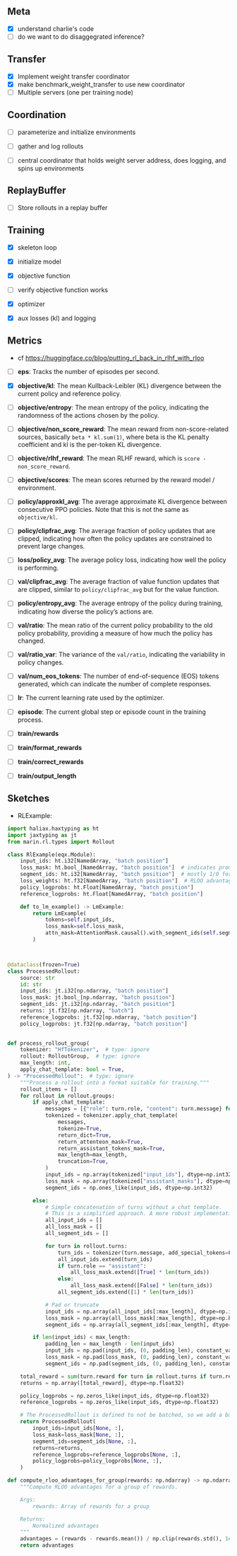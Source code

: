 ## Meta

- [x] understand charlie's code
- [ ] do we want to do disaggegrated inference?

## Transfer
- [x] Implement weight transfer coordinator
- [x] make benchmark_weight_transfer to use new coordinator
- [ ] Multiple servers (one per training node)

## Coordination
- [ ] parameterize and initialize environments
- [ ] gather and log rollouts
- [ ] central coordinator that holds weight server address, does logging, and spins up environments



## ReplayBuffer

- [ ] Store rollouts in a replay buffer



## Training
- [x] skeleton loop
- [x] initialize model
- [x] objective function
- [ ] verify objective function works
- [x] optimizer
- [x] aux losses (kl) and logging


## Metrics
- cf https://huggingface.co/blog/putting_rl_back_in_rlhf_with_rloo
- [ ] **eps**: Tracks the number of episodes per second.
- [x] **objective/kl**: The mean Kullback-Leibler (KL) divergence between the current policy and reference policy.
- [ ] **objective/entropy**: The mean entropy of the policy, indicating the randomness of the actions chosen by the policy.
- [ ] **objective/non_score_reward**: The mean reward from non-score-related sources, basically `beta * kl.sum(1)`, where beta is the KL penalty coefficient and kl is the per-token KL divergence.
- [ ] **objective/rlhf_reward**: The mean RLHF reward, which is `score - non_score_reward`.
- [ ] **objective/scores**: The mean scores returned by the reward model / environment.
- [ ] **policy/approxkl_avg**: The average approximate KL divergence between consecutive PPO policies. Note that this is not the same as `objective/kl`.
- [ ] **policy/clipfrac_avg**: The average fraction of policy updates that are clipped, indicating how often the policy updates are constrained to prevent large changes.
- [ ] **loss/policy_avg**: The average policy loss, indicating how well the policy is performing.
- [ ] **val/clipfrac_avg**: The average fraction of value function updates that are clipped, similar to `policy/clipfrac_avg` but for the value function.
- [ ] **policy/entropy_avg**: The average entropy of the policy during training, indicating how diverse the policy’s actions are.
- [ ] **val/ratio**: The mean ratio of the current policy probability to the old policy probability, providing a measure of how much the policy has changed.
- [ ] **val/ratio_var**: The variance of the `val/ratio`, indicating the variability in policy changes.
- [ ] **val/num_eos_tokens**: The number of end-of-sequence (EOS) tokens generated, which can indicate the number of complete responses.
- [ ] **lr**: The current learning rate used by the optimizer.
- [ ] **episode**: The current global step or episode count in the training process.
- [ ] **train/rewards**
- [ ] **train/format_rewards**
- [ ] **train/correct_rewards**
- [ ] **train/output_length**



## Sketches
- RLExample:

```python
import haliax.haxtyping as ht
import jaxtyping as jt
from marin.rl.types import Rollout

class RlExample(eqx.Module):
    input_ids: ht.i32[NamedArray, "batch position"]
    loss_mask: ht.bool_[NamedArray, "batch position"]  # indicates prompt vs not prompt
    segment_ids: ht.i32[NamedArray, "batch position"]  # mostly 1/0 for padding
    loss_weights: ht.f32[NamedArray, "batch position"]  # RLOO advantages or similar
    policy_logprobs: ht.Float[NamedArray, "batch position"]
    reference_logprobs: ht.Float[NamedArray, "batch position"]

    def to_lm_example() -> LmExample:
        return LmExample(
            tokens=self.input_ids,
            loss_mask=self.loss_mask,
            attn_mask=AttentionMask.causal().with_segment_ids(self.segment_ids),
        )



@dataclass(frozen=True)
class ProcessedRollout:
    source: str
    id: str
    input_ids: jt.i32[np.ndarray, "batch position"]
    loss_mask: jt.bool_[np.ndarray, "batch position"]
    segment_ids: jt.i32[np.ndarray, "batch position"]
    returns: jt.f32[np.ndarray, "batch"]
    reference_logprobs: jt.f32[np.ndarray, "batch position"]
    policy_logprobs: jt.f32[np.ndarray, "batch position"]
    

def process_rollout_group(
    tokenizer: "HfTokenizer",  # type: ignore
    rollout: RolloutGroup,  # type: ignore
    max_length: int,
    apply_chat_template: bool = True,
) -> "ProcessedRollout":  # type: ignore
    """Process a rollout into a format suitable for training."""
    rollout_items = []
    for rollout in rollout.groups:
        if apply_chat_template:
            messages = [{"role": turn.role, "content": turn.message} for turn in rollout.turns]
            tokenized = tokenizer.apply_chat_template(
                messages,
                tokenize=True,
                return_dict=True,
                return_attenteon_mask=True,
                return_assistant_tokens_mask=True,
                max_length=max_length,
                truncation=True,
            )
            input_ids = np.array(tokenized["input_ids"], dtype=np.int32)
            loss_mask = np.array(tokenized["assistant_masks"], dtype=np.bool_)
            segment_ids = np.ones_like(input_ids, dtype=np.int32)

        else:
            # Simple concatenation of turns without a chat template.
            # This is a simplified approach. A more robust implementation would handle special tokens and roles more carefully.
            all_input_ids = []
            all_loss_mask = []
            all_segment_ids = []

            for turn in rollout.turns:
                turn_ids = tokenizer(turn.message, add_special_tokens=False)["input_ids"]
                all_input_ids.extend(turn_ids)
                if turn.role == "assistant":
                    all_loss_mask.extend([True] * len(turn_ids))
                else:
                    all_loss_mask.extend([False] * len(turn_ids))
                all_segment_ids.extend([1] * len(turn_ids))

            # Pad or truncate
            input_ids = np.array(all_input_ids[:max_length], dtype=np.int32)
            loss_mask = np.array(all_loss_mask[:max_length], dtype=np.bool_)
            segment_ids = np.array(all_segment_ids[:max_length], dtype=np.int32)

        if len(input_ids) < max_length:
            padding_len = max_length - len(input_ids)
            input_ids = np.pad(input_ids, (0, padding_len), constant_values=tokenizer.pad_token_id)
            loss_mask = np.pad(loss_mask, (0, padding_len), constant_values=False)
            segment_ids = np.pad(segment_ids, (0, padding_len), constant_values=0)

    total_reward = sum(turn.reward for turn in rollout.turns if turn.reward is not None)
    returns = np.array([total_reward], dtype=np.float32)

    policy_logprobs = np.zeros_like(input_ids, dtype=np.float32)
    reference_logprobs = np.zeros_like(input_ids, dtype=np.float32)

    # The ProcessedRollout is defined to not be batched, so we add a batch dimension.
    return ProcessedRollout(
        input_ids=input_ids[None, :],
        loss_mask=loss_mask[None, :],
        segment_ids=segment_ids[None, :],
        returns=returns,
        reference_logprobs=reference_logprobs[None, :],
        policy_logprobs=policy_logprobs[None, :],
    )

def compute_rloo_advantages_for_group(rewards: np.ndarray) -> np.ndarray:
    """Compute RLOO advantages for a group of rewards.

    Args:
        rewards: Array of rewards for a group

    Returns:
        Normalized advantages
    """
    advantages = (rewards - rewards.mean()) / np.clip(rewards.std(), 1e-8, None)
    return advantages



```


